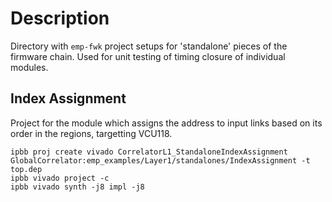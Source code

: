 # Description
Directory with `emp-fwk` project setups for 'standalone' pieces of the firmware chain.
Used for unit testing of timing closure of individual modules. 

## Index Assignment
Project for the module which assigns the address to input links based on its order in the regions, targetting VCU118.
```
ipbb proj create vivado CorrelatorL1_StandaloneIndexAssignment GlobalCorrelator:emp_examples/Layer1/standalones/IndexAssignment -t top.dep
ipbb vivado project -c
ipbb vivado synth -j8 impl -j8
```
